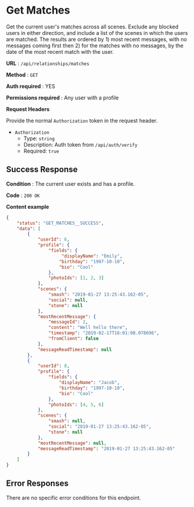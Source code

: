 # Get Matches

Get the current user's matches across all scenes. Exclude any blocked users
in either direction, and include a list of the scenes in which the users are matched.
The results are ordered by 1) most recent messages, with no messages coming first then 2) for the matches with no messages, by the date of the most recent match with the user.

**URL** : `/api/relationships/matches`

**Method** : `GET`

**Auth required** : YES

**Permissions required** : Any user with a profile

**Request Headers**

Provide the normal `Authorization` token in the request header.

* `Authorization`
  * Type: `string`
  * Description: Auth token from `/api/auth/verify`
  * Required: `true`

## Success Response

**Condition** : The current user exists and has a profile.

**Code** : `200 OK`

**Content example**

```json
{
    "status": "GET_MATCHES__SUCCESS",
    "data": [
        {
            "userId": 6,
            "profile": {
                "fields": {
                     "displayName": "Emily",
                    "birthday": "1997-10-10",
                    "bio": "Cool"
                },
                "photoIds": [1, 2, 3]
            },
            "scenes": {
                "smash": "2019-01-27 13:25:43.162-05",
                "social": null,
                "stone": null
            },
            "mostRecentMessage": {
                "messageId": 2,
                "content": "Well hello there",
                "timestamp": "2019-02-17T16:01:08.078696",
                "fromClient": false
            },
            "messageReadTimestamp": null
        },
        {
            "userId": 8,
            "profile": {
                "fields": {
                    "displayName": "Jacob",
                    "birthday": "1997-10-10",
                    "bio": "Cool"
                },
                "photoIds": [4, 5, 6]
            },
            "scenes": {
                "smash": null,
                "social": "2019-01-27 13:25:43.162-05",
                "stone": null
            },
            "mostRecentMessage": null,
            "messageReadTimestamp": "2019-01-27 13:25:43.162-05"
        }
    ]
}
```

## Error Responses

There are no specific error conditions for this endpoint.
